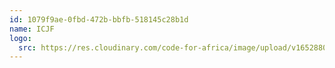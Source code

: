 ```yaml
---
id: 1079f9ae-0fbd-472b-bbfb-518145c28b1d
name: ICJF
logo:
  src: https://res.cloudinary.com/code-for-africa/image/upload/v1652880227/codeforafrica/images/logos/icjf_o8asj2.png
---
```

